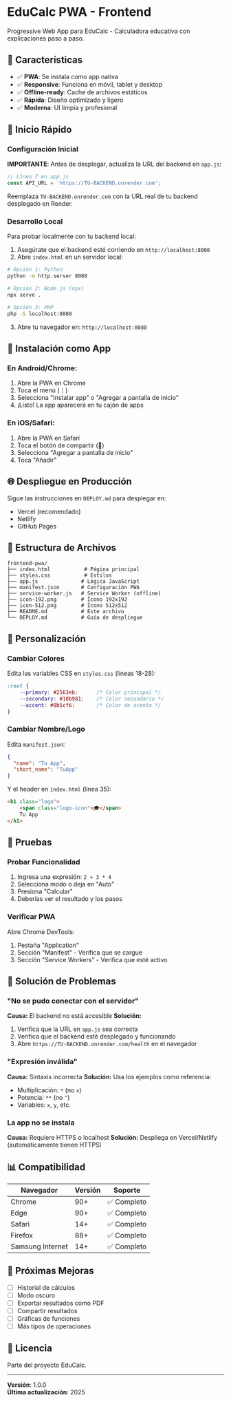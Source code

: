 # EduCalc PWA - Frontend

Progressive Web App para EduCalc - Calculadora educativa con explicaciones paso a paso.

## 🎯 Características

- ✅ **PWA**: Se instala como app nativa
- ✅ **Responsive**: Funciona en móvil, tablet y desktop
- ✅ **Offline-ready**: Cache de archivos estáticos
- ✅ **Rápida**: Diseño optimizado y ligero
- ✅ **Moderna**: UI limpia y profesional

## 🚀 Inicio Rápido

### Configuración Inicial

**IMPORTANTE**: Antes de desplegar, actualiza la URL del backend en `app.js`:

```javascript
// Línea 7 en app.js
const API_URL = 'https://TU-BACKEND.onrender.com';
```

Reemplaza `TU-BACKEND.onrender.com` con la URL real de tu backend desplegado en Render.

### Desarrollo Local

Para probar localmente con tu backend local:

1. Asegúrate que el backend esté corriendo en `http://localhost:8000`
2. Abre `index.html` en un servidor local:

```bash
# Opción 1: Python
python -m http.server 8080

# Opción 2: Node.js (npx)
npx serve .

# Opción 3: PHP
php -S localhost:8080
```

3. Abre tu navegador en: `http://localhost:8080`

## 📱 Instalación como App

### En Android/Chrome:

1. Abre la PWA en Chrome
2. Toca el menú (⋮)
3. Selecciona "Instalar app" o "Agregar a pantalla de inicio"
4. ¡Listo! La app aparecerá en tu cajón de apps

### En iOS/Safari:

1. Abre la PWA en Safari
2. Toca el botón de compartir (🔼)
3. Selecciona "Agregar a pantalla de inicio"
4. Toca "Añadir"

## 🌐 Despliegue en Producción

Sigue las instrucciones en `DEPLOY.md` para desplegar en:
- Vercel (recomendado)
- Netlify
- GitHub Pages

## 📁 Estructura de Archivos

```
frontend-pwa/
├── index.html           # Página principal
├── styles.css           # Estilos
├── app.js              # Lógica JavaScript
├── manifest.json       # Configuración PWA
├── service-worker.js   # Service Worker (offline)
├── icon-192.png        # Ícono 192x192
├── icon-512.png        # Ícono 512x512
├── README.md           # Este archivo
└── DEPLOY.md           # Guía de despliegue
```

## 🎨 Personalización

### Cambiar Colores

Edita las variables CSS en `styles.css` (líneas 18-28):

```css
:root {
    --primary: #2563eb;      /* Color principal */
    --secondary: #10b981;    /* Color secundario */
    --accent: #8b5cf6;       /* Color de acento */
}
```

### Cambiar Nombre/Logo

Edita `manifest.json`:

```json
{
  "name": "Tu App",
  "short_name": "TuApp"
}
```

Y el header en `index.html` (línea 35):

```html
<h1 class="logo">
    <span class="logo-icon">🎓</span>
    Tu App
</h1>
```

## 🧪 Pruebas

### Probar Funcionalidad

1. Ingresa una expresión: `2 + 3 * 4`
2. Selecciona modo o deja en "Auto"
3. Presiona "Calcular"
4. Deberías ver el resultado y los pasos

### Verificar PWA

Abre Chrome DevTools:
1. Pestaña "Application"
2. Sección "Manifest" - Verifica que se cargue
3. Sección "Service Workers" - Verifica que esté activo

## 🔧 Solución de Problemas

### "No se pudo conectar con el servidor"

**Causa:** El backend no está accesible
**Solución:**
1. Verifica que la URL en `app.js` sea correcta
2. Verifica que el backend esté desplegado y funcionando
3. Abre `https://TU-BACKEND.onrender.com/health` en el navegador

### "Expresión inválida"

**Causa:** Sintaxis incorrecta
**Solución:** Usa los ejemplos como referencia:
- Multiplicación: `*` (no `x`)
- Potencia: `**` (no `^`)
- Variables: `x`, `y`, etc.

### La app no se instala

**Causa:** Requiere HTTPS o localhost
**Solución:** Despliega en Vercel/Netlify (automáticamente tienen HTTPS)

## 📊 Compatibilidad

| Navegador | Versión | Soporte |
|-----------|---------|---------|
| Chrome | 90+ | ✅ Completo |
| Edge | 90+ | ✅ Completo |
| Safari | 14+ | ✅ Completo |
| Firefox | 88+ | ✅ Completo |
| Samsung Internet | 14+ | ✅ Completo |

## 🚀 Próximas Mejoras

- [ ] Historial de cálculos
- [ ] Modo oscuro
- [ ] Exportar resultados como PDF
- [ ] Compartir resultados
- [ ] Gráficas de funciones
- [ ] Más tipos de operaciones

## 📄 Licencia

Parte del proyecto EduCalc.

---

**Versión**: 1.0.0  
**Última actualización**: 2025










